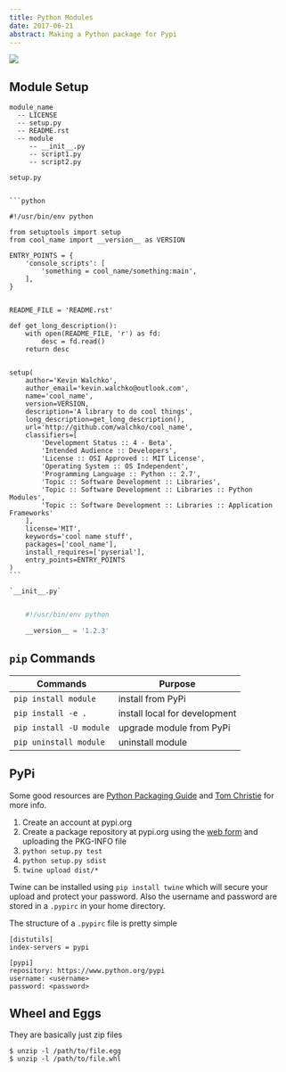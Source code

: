 ```yaml
---
title: Python Modules
date: 2017-06-21
abstract: Making a Python package for Pypi
---
```


![](https://imgs.xkcd.com/comics/python_environment.png)

Module Setup
-------------------

```
module_name
  -- LICENSE
  -- setup.py
  -- README.rst
  -- module
     -- __init__.py
     -- script1.py
     -- script2.py
```

`setup.py`
~~~~~~~~~~~~~~

```python

#!/usr/bin/env python

from setuptools import setup
from cool_name import __version__ as VERSION

ENTRY_POINTS = {
	'console_scripts': [
		'something = cool_name/something:main',
	],
}


README_FILE = 'README.rst'

def get_long_description():
	with open(README_FILE, 'r') as fd:
		desc = fd.read()
	return desc


setup(
	author='Kevin Walchko',
	author_email='kevin.walchko@outlook.com',
	name='cool_name',
	version=VERSION,
	description='A library to do cool things',
	long_description=get_long_description(),
	url='http://github.com/walchko/cool_name',
	classifiers=[
		'Development Status :: 4 - Beta',
		'Intended Audience :: Developers',
		'License :: OSI Approved :: MIT License',
		'Operating System :: OS Independent',
		'Programming Language :: Python :: 2.7',
		'Topic :: Software Development :: Libraries',
		'Topic :: Software Development :: Libraries :: Python Modules',
		'Topic :: Software Development :: Libraries :: Application Frameworks'
	],
	license='MIT',
	keywords='cool name stuff',
	packages=['cool_name'],
	install_requires=['pyserial'],
	entry_points=ENTRY_POINTS
)
```

`__init__.py`
~~~~~~~~~~~~~~~~~~

```python

	#!/usr/bin/env python

	__version__ = '1.2.3'
```

`pip` Commands
---------------------


Commands |                   Purpose
|---|---|
`pip install module`   |   install from PyPi
`pip install -e .`     |  install local for development
`pip install -U module` |  upgrade module from PyPi
`pip uninstall module` |   uninstall module


PyPi
-----

Some good resources are [Python Packaging
Guide](https://packaging.python.org/en/latest/distributing.html#uploading-your-project-to-pypi)
and [Tom Christie](https://tom-christie.github.io/articles/pypi/) for
more info.

1. Create an account at pypi.org
2. Create a package repository at pypi.org using the [web
   form](https://pypi.python.org/pypi?%3Aaction=submit_form) and
   uploading the PKG-INFO file
3. `python setup.py test`
4. `python setup.py sdist`
5. `twine upload dist/*`

Twine can be installed using `pip install twine` which will secure
your upload and protect your password. Also the username and password
are stored in a `.pypirc` in your home directory.

The structure of a `.pypirc` file is pretty simple

```
[distutils]
index-servers = pypi

[pypi]
repository: https://www.python.org/pypi
username: <username>
password: <password>
```

Wheel and Eggs
----------------

They are basically just zip files

```
$ unzip -l /path/to/file.egg
$ unzip -l /path/to/file.whl
```
